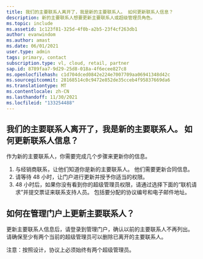 ```yaml
---
title: 我们的主要联系人离开了，我是新的主要联系人。 如何更新联系人信息？
description: 新的主要联系人想要更新主要联系人或超级管理员角色。
ms.topic: include
ms.assetid: 1c123f81-325d-4f0b-a2b5-23f4cf263db1
author: evanwindom
ms.author: amast
ms.date: 06/01/2021
user.type: admin
tags: primary, contact
subscription.type: vl, cloud, retail, partner
sap.id: 8789faa7-9d29-25d8-018a-4f6ecee827c8
ms.openlocfilehash: c1d704dced0842e224e7007709aa06941348d42c
ms.sourcegitcommit: 28168514c0c9472e852de35cceb4f95837669da6
ms.translationtype: MT
ms.contentlocale: zh-CN
ms.lasthandoff: 11/30/2021
ms.locfileid: "133254488"
---
```

## <a name="our-primary-contact-left-and-im-the-new-one-how-can-i-update-the-contact-info"></a>我们的主要联系人离开了，我是新的主要联系人。 如何更新联系人信息？

作为新的主要联系人，你需要完成几个步骤来更新你的信息。

1. 与经销商联系，让他们知道你是新的主要联系人。 他们需要更新合同信息。
2. 请等待 48 小时，让门户进行更新并授予你适当的权限。
3. 48 小时后，如果你没有看到你的超级管理员权限，请通过选择下面的“联机请求”并提交票证来联系支持人员。 包括要分配的协议编号和电子邮件地址。
    
## <a name="how-can-i-update-the-primary-contact-on-the-admin-portal"></a>如何在管理门户上更新主要联系人？
更新主要联系人信息后，请登录到管理门户，确认以前的主要联系人不再列出。 请确保至少有两个当前的超级管理员可以删除已离开的主要联系人。

注意：按照设计，协议上必须始终有两个超级管理员。